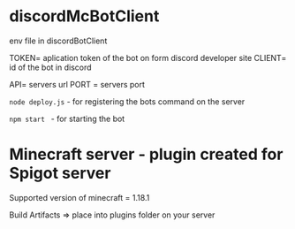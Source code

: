 # discordMcBotClient
env file in discordBotClient

TOKEN= aplication token of the bot on form discord developer site
CLIENT= id of the bot in discord


API= servers url
PORT = servers port


```node deploy.js``` - for registering the bots command on the server

```npm start ``` - for starting the bot


# Minecraft server - plugin created for Spigot server
Supported version of minecraft = 1.18.1

Build Artifacts => place into plugins folder on your server

